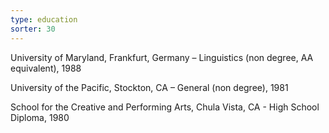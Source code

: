```yaml
---
type: education
sorter: 30
---
```


University of Maryland, Frankfurt, Germany – Linguistics (non degree, AA equivalent), 1988

University of the Pacific, Stockton, CA – General (non degree), 1981

School for the Creative and Performing Arts, Chula Vista, CA - High School Diploma, 1980
